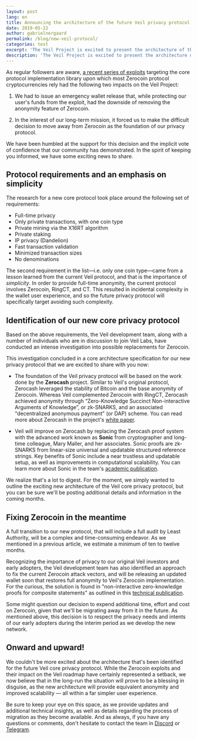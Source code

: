 ```yaml
---
layout: post
lang: en
title: Announcing the architecture of the future Veil privacy protocol
date: 2019-05-22
author: gabrielnergaard
permalink: /blog/new-veil-protocol/
categories: test
excerpt: 'The Veil Project is excited to present the architecture of the new Veil privacy protocol, and the steps we are taking to ensure the interim privacy of our early adopters.'
description: 'The Veil Project is excited to present the architecture of the new Veil privacy protocol, and the steps we are taking to ensure the interim privacy of our early adopters.'
---
```


As regular followers are aware, [a recent series of exploits](https://veil-project.com/blog/zerocoin-exploit/) targeting the core protocol implementation library upon which most Zerocoin protocol cryptocurrencies rely had the following two impacts on the Veil Project:

1. We had to issue an emergency wallet release that, while protecting our user's funds from the exploit, had the downside of removing the anonymity feature of Zerocoin.

2. In the interest of our long-term mission, it forced us to make the difficult decision to move away from Zerocoin as the foundation of our privacy protocol.

We have been humbled at the support for this decision and the implicit vote of confidence that our community has demonstrated. In the spirit of keeping you informed, we have some exciting news to share.

## Protocol requirements and an emphasis on simplicity

The research for a new core protocol took place around the following set of requirements:

- Full-time privacy
- Only private transactions, with one coin type
- Private mining via the X16RT algorithm
- Private staking
- IP privacy (Dandelion)
- Fast transaction validation
- Minimized transaction sizes
- No denominations

The second requirement in the list—i.e. only one coin type—came from a lesson learned from the current Veil protocol, and that is the importance of *simplicity*. In order to provide full-time anonymity, the current protocol involves Zerocoin, RingCT, and CT. This resulted in incidental complexity in the wallet user experience, and so the future privacy protocol will specifically target avoiding such complexity.

## Identification of our new core privacy protocol

Based on the above requirements, the Veil development team, along with a number of individuals who are in discussion to join Veil Labs, have conducted an intense investigation into possible replacements for Zerocoin.

This investigation concluded in a core architecture specification for our new privacy protocol that we are excited to share with you now:

- The foundation of the Veil privacy protocol will be based on the work done by the **Zerocash** project. Similar to Veil's original protocol, Zerocash leveraged the stability of Bitcoin and the base anonymity of Zerocoin. Whereas Veil complemented Zerocoin with RingCT, Zerocash achieved anonymity through “Zero-Knowledge Succinct Non-interactive Arguments of Knowledge”, or zk-SNARKS, and an associated "decentralized anonymous payment" (or DAP) scheme. You can read more about Zerocash in the project's [white paper](http://zerocash-project.org/media/pdf/zerocash-extended-20140518.pdf).

- Veil will improve on Zerocash by replacing the Zerocash proof system with the advanced work known as **Sonic** from cryptographer and long-time colleague, Mary Maller, and her associates. Sonic proofs are zk-SNARKS from linear-size universal and updatable structured reference strings. Key benefits of Sonic include a near trustless and updatable setup, as well as improvements in computational scalability. You can learn more about Sonic in the team's [academic publication](https://eprint.iacr.org/2019/099.pdf).

We realize that's a lot to digest. For the moment, we simply wanted to outline the exciting new architecture of the Veil core privacy protocol, but you can be sure we'll be posting additional details and information in the coming months.

## Fixing Zerocoin in the meantime

A full transition to our new protocol, that will include a full audit by Least Authority, will be a complex and time-consuming endeavor. As we mentioned in a previous article, we estimate a minimum of ten to twelve months.

Recognizing the importance of privacy to our original Veil investors and early adopters, the Veil development team has also identified an approach to fix the current Zerocoin attack vectors, and will be releasing an updated wallet soon that restores full anonymity to Veil's Zerocoin implementation. For the curious, the solution is found in "non-interactive zero-knowledge proofs for composite statements" as outlined in this [technical publication](https://eprint.iacr.org/2018/557.pdf).

Some might question our decision to expend additional time, effort and cost on Zerocoin, given that we'll be migrating away from it in the future. As mentioned above, this decision is to respect the privacy needs and intents of our early adopters during the interim period as we develop the new network.

## Onward and upward!

We couldn't be more excited about the architecture that's been identified for the future Veil core privacy protocol. While the Zerocoin exploits and their impact on the Veil roadmap have certainly represented a setback, we now believe that in the long-run the situation will prove to be a blessing in disguise, as the new architecture will provide equivalent anonymity and improved scalability — all within a far simpler user experience.

Be sure to keep your eye on this space, as we provide updates and additional technical insights, as well as details regarding the process of migration as they become available. And as always, if you have any questions or comments, don't hesitate to contact the team in [Discord](https://discord.veil-project.com) or [Telegram](https://telegram.veil-project.com).

